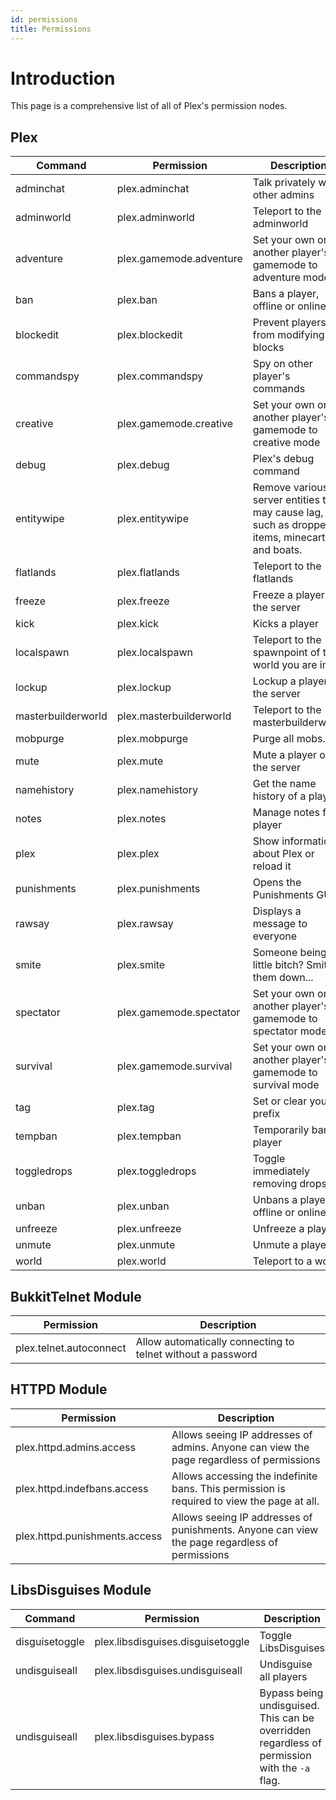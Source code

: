 ```yaml
---
id: permissions
title: Permissions
---
```


# Introduction
This page is a comprehensive list of all of Plex's permission nodes.

## Plex
| Command            | Permission              | Description                                                                                     |
|--------------------|-------------------------|-------------------------------------------------------------------------------------------------|
| adminchat          | plex.adminchat          | Talk privately with other admins                                                                |
| adminworld         | plex.adminworld         | Teleport to the adminworld                                                                      |
| adventure          | plex.gamemode.adventure | Set your own or another player's gamemode to adventure mode                                     |
| ban                | plex.ban                | Bans a player, offline or online                                                                |
| blockedit          | plex.blockedit          | Prevent players from modifying blocks                                                           |
| commandspy         | plex.commandspy         | Spy on other player's commands                                                                  |
| creative           | plex.gamemode.creative  | Set your own or another player's gamemode to creative mode                                      |
| debug              | plex.debug              | Plex's debug command                                                                            |
| entitywipe         | plex.entitywipe         | Remove various server entities that may cause lag, such as dropped items, minecarts, and boats. |
| flatlands          | plex.flatlands          | Teleport to the flatlands                                                                       |
| freeze             | plex.freeze             | Freeze a player on the server                                                                   |
| kick               | plex.kick               | Kicks a player                                                                                  |
| localspawn         | plex.localspawn         | Teleport to the spawnpoint of the world you are in                                              |
| lockup             | plex.lockup             | Lockup a player on the server                                                                   |
| masterbuilderworld | plex.masterbuilderworld | Teleport to the masterbuilderworld                                                              |
| mobpurge           | plex.mobpurge           | Purge all mobs.                                                                                 |
| mute               | plex.mute               | Mute a player on the server                                                                     |
| namehistory        | plex.namehistory        | Get the name history of a player                                                                |
| notes              | plex.notes              | Manage notes for a player                                                                       |
| plex               | plex.plex               | Show information about Plex or reload it                                                        |
| punishments        | plex.punishments        | Opens the Punishments GUI                                                                       |
| rawsay             | plex.rawsay             | Displays a message to everyone                                                                  |
| smite              | plex.smite              | Someone being a little bitch? Smite them down...                                                |
| spectator          | plex.gamemode.spectator | Set your own or another player's gamemode to spectator mode                                     |
| survival           | plex.gamemode.survival  | Set your own or another player's gamemode to survival mode                                      |
| tag                | plex.tag                | Set or clear your prefix                                                                        |
| tempban            | plex.tempban            | Temporarily ban a player                                                                        |
| toggledrops        | plex.toggledrops        | Toggle immediately removing drops.                                                              |
| unban              | plex.unban              | Unbans a player, offline or online                                                              |
| unfreeze           | plex.unfreeze           | Unfreeze a player                                                                               |
| unmute             | plex.unmute             | Unmute a player                                                                                 |
| world              | plex.world              | Teleport to a world.                                                                            |

## BukkitTelnet Module
| Permission              | Description                                                 |
|-------------------------|-------------------------------------------------------------|
| plex.telnet.autoconnect | Allow automatically connecting to telnet without a password |

## HTTPD Module
| Permission                    | Description                                                                                   |
|-------------------------------|-----------------------------------------------------------------------------------------------|
| plex.httpd.admins.access      | Allows seeing IP addresses of admins. Anyone can view the page regardless of permissions      |
| plex.httpd.indefbans.access   | Allows accessing the indefinite bans. This permission is required to view the page at all.    |
| plex.httpd.punishments.access | Allows seeing IP addresses of punishments. Anyone can view the page regardless of permissions |

## LibsDisguises Module
| Command        | Permission                        | Description                                                                                   |
|----------------|-----------------------------------|-----------------------------------------------------------------------------------------------|
| disguisetoggle | plex.libsdisguises.disguisetoggle | Toggle LibsDisguises                                                                          |
| undisguiseall  | plex.libsdisguises.undisguiseall  | Undisguise all players                                                                        |
| undisguiseall  | plex.libsdisguises.bypass         | Bypass being undisguised. This can be overridden regardless of permission with the `-a` flag. |